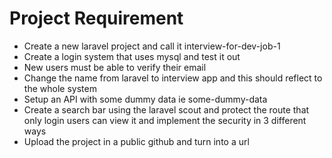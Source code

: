 # Project Requirement

- Create a new laravel project and call it interview-for-dev-job-1
- Create a login system that uses mysql and test it out
- New users must be able to verify their email
- Change the name from laravel to interview app and this should reflect to the whole system
- Setup an API with some dummy data ie some-dummy-data
- Create a search bar using the laravel scout and protect the route that only login users can view it and implement the security in 3 different ways
- Upload the project in a public github and turn into a url
